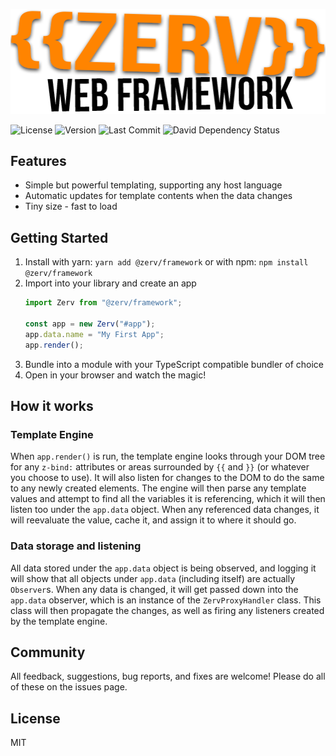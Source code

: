 ![Logo](icon.png)

![License](https://img.shields.io/github/license/zoweb/Zerv.svg)
![Version](https://img.shields.io/npm/v/@zerv/framework.svg)
![Last Commit](https://img.shields.io/github/last-commit/zoweb/zerv.svg)
![David Dependency Status](https://david-dm.org/zoweb/zerv.svg)

## Features

 - Simple but powerful templating, supporting any host language
 - Automatic updates for template contents when the data changes
 - Tiny size - fast to load

## Getting Started
1. Install with yarn:
	`yarn add @zerv/framework`
	or with npm:
	`npm install @zerv/framework`
2. Import into your library and create an app
	```javascript
	import Zerv from "@zerv/framework";
	
	const app = new Zerv("#app");
	app.data.name = "My First App";
	app.render();
	```
3. Bundle into a module with your TypeScript compatible bundler of choice
4. Open in your browser and watch the magic!

## How it works
### Template Engine
When `app.render()` is run, the template engine looks through your DOM tree for any `z-bind:` attributes or areas surrounded by `{{` and `}}` (or whatever you choose to use). It will also listen for changes to the DOM to do the same to any newly created elements.
The engine will then parse any template values and attempt to find all the variables it is referencing, which it will then listen too under the `app.data` object. When any referenced data changes, it will reevaluate the value, cache it, and assign it to where it should go.

### Data storage and listening
All data stored under the `app.data` object is being observed, and logging it will show that all objects under `app.data` (including itself) are actually `Observer`s. When any data is changed, it will get passed down into the `app.data` observer, which is an instance of the `ZervProxyHandler` class. This class will then propagate the changes, as well as firing any listeners created by the template engine.

## Community
All feedback, suggestions, bug reports, and fixes are welcome! Please do all of these on the issues page.

## License
MIT
